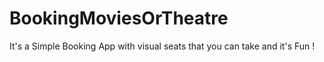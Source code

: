 # BookingMoviesOrTheatre
It's a Simple Booking App with visual seats that you can take and it's Fun !
